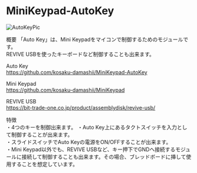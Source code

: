# MiniKeypad-AutoKey

![AutoKeyPic](https://user-images.githubusercontent.com/62051355/148771673-8d71375e-a230-4d8c-aac2-d893f1aba878.jpg)

概要
「Auto Key」は、Mini Keypadをマイコンで制御するためのモジュールです。<BR>
REVIVE USBを使ったキーボードなど制御することも出来ます。<BR>

Auto Key<BR>
https://github.com/kosaku-damashii/MiniKeypad-AutoKey

Mini Keypad<BR>
https://github.com/kosaku-damashii/MiniKeypad

REVIVE USB<BR>
https://bit-trade-one.co.jp/product/assemblydisk/revive-usb/

特徴<BR>
・4つのキーを制御出来ます。
・Auto Key上にあるタクトスイッチを入力として制御することが出来ます。<BR>
・スライドスイッチでAuto Keyの電源をON/OFFすることが出来ます。<BR>
・Mini Keypad以外でも、REVIVE USBなど、キー押下でGNDヘ接続するモジュールに接続して制御することも出来ます。その場合、ブレッドボードに挿して使用することを想定しています。<BR>

